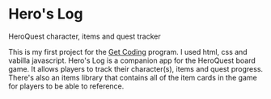 # Hero's Log
HeroQuest character, items and quest tracker

This is my first project for the [Get Coding](https://www.getcoding.ca/) program. I used html, css and vabilla javascript. Hero's Log is a companion app for the HeroQuest board game. It allows players to track their character(s), items and quest progress. There's also an items library that contains all of the item cards in the game for players to be able to reference.
